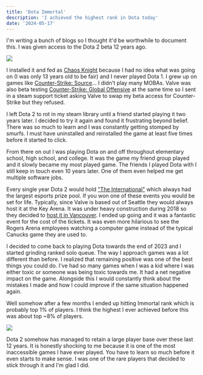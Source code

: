 ```yaml
---
title: 'Dota Immortal'
description: 'I achieved the highest rank in Dota today'
date: '2024-05-17'
---
```


I'm writing a bunch of blogs so I thought it'd be worthwhile to document this. I was given access to the Dota 2 beta 12 years ago.

<Img src="beta-access.jpg" />

I installed it and fed as [Chaos Knight](https://www.dota2.com/hero/chaosknight) because I had no idea what was going on (I was only 13 years old to be fair) and I never played Dota 1. I grew up on games like [Counter-Strike: Source](https://store.steampowered.com/app/240/CounterStrike_Source/)... I didn't play many MOBAs. Valve was also beta testing [Counter-Strike: Global Offensive](https://blog.counter-strike.net/) at the same time so I sent in a steam support ticket asking Valve to swap my beta access for Counter-Strike but they refused.

I left Dota 2 to rot in my steam library until a friend started playing it two years later. I decided to try it again and found it frustrating beyond belief. There was so much to learn and I was constantly getting stomped by smurfs. I must have uninstalled and reinstalled the game at least five times before it started to click.

From there on out I was playing Dota on and off throughout elementary school, high school, and college. It was the game my friend group played and it slowly became my most played game. The friends I played Dota with I still keep in touch even 10 years later. One of them even helped me get multiple software jobs.

Every single year Dota 2 would hold ["The International"](https://liquipedia.net/dota2/The_International) which always had the largest esports prize pool. If you won one of these events you would be set for life. Typically, since Valve is based out of Seattle they would always host it at the Key Arena. It was under heavy construction during 2018 so they decided to [host it in Vancouver](https://liquipedia.net/dota2/The_International/2018). I ended up going and it was a fantastic event for the cost of the tickets. It was even more hilarious to see the Rogers Arena employees watching a computer game instead of the typical Canucks game they are used to.

I decided to come back to playing Dota towards the end of 2023 and I started grinding ranked solo queue. The way I approach games was a lot different than before. I realized that remaining positive was one of the best things you could do. I've had so many games when I was a kid where I was either toxic or someone was being toxic towards me. It had a net negative impact on the game. Alongside this I would constantly think about the mistakes I made and how I could improve if the same situation happened again.

Well somehow after a few months I ended up hitting Immortal rank which is probably top 1% of players. I think the highest I ever achieved before this was about top ~8% of players.

<Img src="dota-stats.jpg" caption="My ranked stats after I returned to Dota" />

Dota 2 somehow has managed to retain a large player base over these last 12 years. It is honestly shocking to me because it is one of the most inaccessible games I have ever played. You have to learn so much before it even starts to make sense. I was one of the rare players that decided to stick through it and I'm glad I did.

<YoutubeMusic src="qTsaS1Tm-Ic" />
